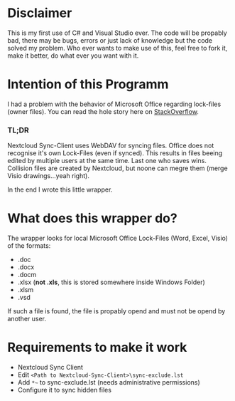 # Disclaimer
This is my first use of C# and Visual Studio ever. The code will be propably bad, there may be bugs, errors or just lack of knowledge but the code solved my problem. Who ever wants to make use of this, feel free to fork it, make it better, do what ever you want with it.
# Intention of this Programm
I had a problem with the behavior of Microsoft Office regarding lock-files (owner files). You can read the hole story here on [StackOverflow](https://stackoverflow.com/questions/50149662/ms-office-lock-file-owner-file-behavior-differs-between-netdrive-and-synced-fo).
### TL;DR
Nextcloud Sync-Client uses WebDAV for syncing files. Office does not recognise it's own Lock-Files (even if synced). This results in files beeing edited by multiple users at the same time. Last one who saves wins. Collision files are created by Nextcloud, but noone can megre them (merge Visio drawings...yeah right).

In the end I wrote this little wrapper.

# What does this wrapper do?
The wrapper looks for local Microsoft Office Lock-Files (Word, Excel, Visio) of the formats:
* .doc
* .docx
* .docm
* .xlsx (**not .xls**, this is stored somewhere inside Windows Folder)
* .xlsm
* .vsd

If such a file is found, the file is propably opend and must not be opend by another user.

# Requirements to make it work
* Nextcloud Sync Client
* Edit `<Path to Nextcloud-Sync-Client>\sync-exclude.lst`
* Add `*~` to sync-exclude.lst (needs administrative permissions)
* Configure it to sync hidden files
